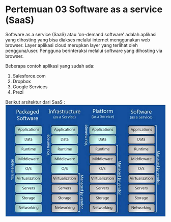 # Pertemuan 03 Software as a service (SaaS)

Software as a service (SaaS) atau 'on-demand software' adalah aplikasi yang dihosting yang bisa diakses melalui internet menggunakan web browser.
Layer aplikasi cloud merupkan layer yang terlihat oleh pengguna/user. Pengguna berinteraksi melalui software yang dihosting via browser. 

Beberapa contoh aplikasi yang sudah ada:
1. Salesforce.com
2. Dropbox
3. Google Services
4. Prezi

Berikut arsitektur dari SaaS :
![00](gambar/arsitekturSaaS.JPG)